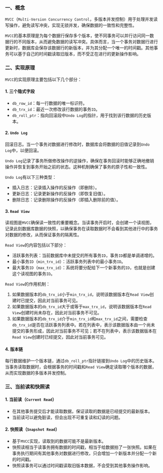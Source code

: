 ### 一、概念

`MVCC`（`Multi-Version Concurrency Control`，多版本并发控制）用于处理并发读写操作，避免读写冲突，实现无锁并发，确保数据的一致性和完整性。

`MVCC`的基本原理是为每个数据行保存多个版本，使不同事务可以并行访问同一数据行的不同版本，从而避免数据的读写冲突。具体而言，当一个事务对数据行进行更新时，数据库会保存该数据行的新版本，并为其分配一个唯一的时间戳。其他事务可以基于自己的时间戳读取旧版本，而不受正在进行的更新操作影响。

### 二、实现原理

`MVCC`的实现原理主要包括以下几个部分：

#### 1. 三个隐式字段

   - `db_row_id`：每一行数据的唯一标识符。
   - `db_trx_id`：最近一次修改该行数据的事务`ID`。
   - `db_roll_ptr`：指向回滚段中`Undo Log`的指针，用于找到该行数据的历史版本。

#### 2. `Undo Log`

回滚日志。当一个事务对数据进行修改时，数据库会将数据的旧值记录到`Undo Log`中，以便回滚。

`Undo Log`记录了事务所做修改操作的逆操作，确保在事务回滚时能够正确地撤销操作并恢复到事务开始之前的状态。这种机制确保了事务的原子性和一致性。

`Undo Log`有以下三种类型：

   - 插入日志：记录插入操作的反操作（即删除）。
- 更新日志：记录更新操作的反操作（即恢复旧值）。
- 删除日志：记录删除操作的反操作（即插入删除前的值）。

#### 3. `Read View`

读视图是`MVCC`确保读一致性的重要概念。当读事务开启时，会创建一个读视图，记录此刻数据库数据的快照，以确保事务在读取数据时不会看到其他进行中的事务对数据的修改，从而保证事务的隔离性。

`Read View`的内容包括以下部分：

   - 活跃事务列表：当前数据库中未提交的所有事务`ID`，事务`ID`都是单调递增的。
   - 最小事务`ID`（`min_trx_id`）：活跃事务列表中的最小事务`ID`。
   - 最大事务`ID`（`max_trx_id`）：系统将要分配给下一个新事务的`ID`，也就是创建这个读视图的事务`ID`。

`Read View`的作用机制：

   1. 如果数据版本的`db_trx_id`小于`min_trx_id`，说明该数据版本在`Read View`创建时已提交，因此对当前事务可见。
   2. 如果数据版本的`db_trx_id`大于或等于`max_trx_id`，说明该数据版本在`Read View`创建时尚未存在，因此对当前事务不可见。
   3. 如果数据版本的`db_trx_id`介于`min_trx_id`和`max_trx_id`之间，需要检查`db_trx_id`是否在活跃事务列表中。若在列表中，表示该数据版本由一个尚未提交的事务形成，因此对当前事务不可见；若不在列表中，表示该数据版本在`Read View`创建时已经提交，因此对当前事务可见。

#### 4. 版本链

每行数据维护一个版本链，通过`db_roll_ptr`指针链接到`Undo Log`中的历史版本。当事务读取数据时，会根据事务的时间戳和`Read View`确定读取哪个版本的数据，从而实现数据的多版本并发控制。

### 三、当前读和快照读

#### 1. 当前读（`Current Read`）
   - 在其他事务提交后才能读取数据，保证读取的数据是已经提交的最新版本。
   - 当前读可以避免脏读，但会出现不可重复读和幻读的问题。
#### 2. 快照读（`Snapshot Read`）
   - 基于`MVCC`实现，读取到的数据可能不是最新版本。
   - 快照读相当于读事务拥有数据的时间戳，相当于给数据拍了一张快照。如果在事务执行期间有其他事务对数据进行修改，只会增加一个新版本并分配一个新的时间戳。
   - 快照读事务可以通过时间戳读取旧版本数据，不会受到其他事务操作影响。
